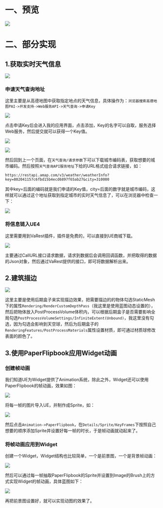 # 一、预览

![](https://github.com/Goulandis/OutsourcingProject/blob/main/Pics/2022_10_06_16_39_51_907%2000_00_00-00_00_30.gif)

# 二、部分实现

## 1.获取实时天气信息

![](Pics/Snipaste_2022-10-06_16-49-10.png)

### 申请天气查询地址

这里主要是从高德地图中获取指定地点的天气信息，具体操作为：`浏览器搜索高德地图PAI->开发支持->Web服务API->天气查询->申请Key`

![](Pics/Snipaste_2022-10-06_16-56-25.png)

点击申请Key后会进入我的应用界面，点击添加，Key的名字可以自取，服务选择Web服务，然后提交就可以获得一个Key值。

![](Pics/Snipaste_2022-10-06_17-00-01.png)

![](Pics/Snipaste_2022-10-06_17-01-19.png)

然后回到上一个页面，在`天气查询/请求参数`下可以下载城市编码表，获取想要的城市编码。然后按照`天气查询API服务地址`下给的URL格式组合请求链接，如：

```
https://restapi.amap.com/v3/weather/weatherInfo?key=802041157c6fbd15b4ecd6897f65ab27&city=310000
```

其中key=后面的编码就是我们申请的Key值，city=后面的数字就是城市编码，这样就可以通过这个地址获取到指定城市的实时天气信息了，可以在浏览器中检查一下：

![](Pics/Snipaste_2022-10-06_17-08-32.png)

### 将信息链入UE4

这里需要用到VaRest插件，插件是免费的，可以直接到UE商城下载。

![](Pics/Snipaste_2022-10-06_17-11-01.png)

主要通过CallURL接口请求数据，请求到数据后会调用回调函数，并把取得的数据的Json对象，然后通过VaRest提供的接口，即可将数据解析出来。

## 2.建筑描边

![](Pics/Snipaste_2022-10-06_17-13-21.png)

这里主要是使用后期盒子来实现描边效果，把需要描边的的物体勾选StaticMesh下的属性`Rendering/RenderCustomDepthPass`（我这里是使用蓝图动态设置的），然后把物体放入PostProcessVolume体积内，可以根据后期盒子是否需要影响全局勾选`PostProcessVolumeSettings/InfiniteExtent(Unbound)`，我这里没有勾选，因为勾选会影响到天空球，然后为后期盒子的`RenderingFeatures/PostProcessMaterials`属性设置材质，即可通过材质球修改表面的颜色了。

## 3.使用PaperFlipbook应用Widget动画

### 创建帧动画

我们知道UE为Widget提供了Animation系统，除此之外，Widget还可以使用PaperFlipbook的帧动画，效果如图：

![](https://github.com/Goulandis/OutsourcingProject/blob/main/Pics/2022_10_06_17_57_04_40%2000_00_00-00_00_30.gif)

将每一帧的图片导入UE，并制作成Sprite，如：

![](Pics/Snipaste_2022-10-06_17-59-17.png)

然后点击`Animation->PaperFlipbook`，在`Details/Sprite/KeyFrames`下按照自己想要的顺序添加Sprite并设置好每一帧的时长，于是帧动画就动起来了。

### 将帧动画应用到Widget

创建一个Widget，Widget结构也比较简单，一个是前景图，一个是背景帧动画：

![](Pics/Snipaste_2022-10-06_18-08-22.png)

然后可以通过每一帧抽取PaperFlipbook的Sprite并设置到Image的Brush上的方式实现Widget的帧动画，具体蓝图如下：

![](Pics/Snipaste_2022-10-06_18-10-35.png)

再把前景图设置好，就可以实现动图的效果了。
